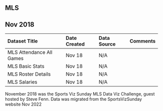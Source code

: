 ## MLS

## Nov 2018

|Dataset Title|Date Created|Data Source|Comments|
|:----|:---------|:---------|:---------|
|MLS Attendance All Games|Nov 18|N/A||
|MLS Basic Stats|Nov 18|N/A||
|MLS Roster Details|Nov 18|N/A||
|MLS Salaries|Nov 18|N/A||

November 2018 was the Sports Viz Sunday MLS Data Viz Challenge, guest hosted by Steve Fenn.
Data was migrated from the SportsVizSunday website Nov 2022


